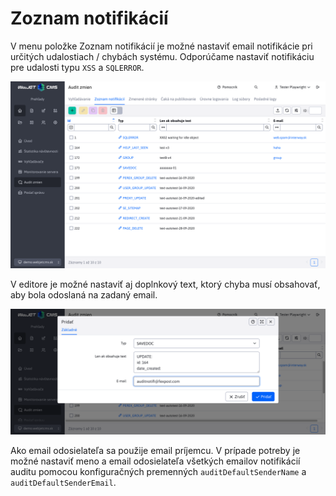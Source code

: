 # Zoznam notifikácií

V menu položke Zoznam notifikácií je možné nastaviť email notifikácie pri určitých udalostiach / chybách systému. Odporúčame nastaviť notifikáciu pre udalosti typu `XSS` a `SQLERROR`.

![](audit-notification.png)

V editore je možné nastaviť aj doplnkový text, ktorý chyba musí obsahovať, aby bola odoslaná na zadaný email.

![](audit-notification-editor.png)

Ako email odosielateľa sa použije email príjemcu. V prípade potreby je možné nastaviť meno a email odosielateľa všetkých emailov notifikácií auditu pomocou konfiguračných premenných `auditDefaultSenderName` a `auditDefaultSenderEmail`.